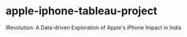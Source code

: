 # apple-iphone-tableau-project
IRevolution: A Data-driven Exploration of Apple's iPhone Impact in India
